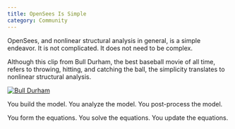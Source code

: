 ```yaml
---
title: OpenSees Is Simple
category: Community
---
```


OpenSees, and nonlinear structural analysis in general, is a simple endeavor. It is not complicated. It does not need to be complex.

Although this clip from Bull Durham, the best baseball movie of all time, refers to throwing, hitting, and catching the ball, the simplicity translates to nonlinear structural analysis.

[![Bull Durham](http://img.youtube.com/vi/PhML1WAGkCs/0.jpg)](http://www.youtube.com/watch?v=PhML1WAGkCs "Bull Durham")

You build the model. You analyze the model. You post-process the model.

You form the equations. You solve the equations. You update the equations.
